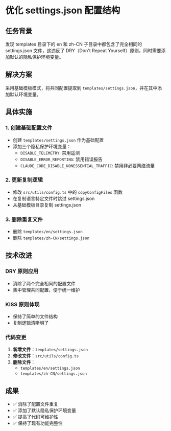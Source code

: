 # 优化 settings.json 配置结构

## 任务背景

发现 templates 目录下的 en 和 zh-CN 子目录中都包含了完全相同的 settings.json 文件，这违反了 DRY（Don't Repeat Yourself）原则。同时需要添加默认的隐私保护环境变量。

## 解决方案

采用基础模板模式，将共同配置提取到 `templates/settings.json`，并在其中添加默认环境变量。

## 具体实施

### 1. 创建基础配置文件
- 创建 `templates/settings.json` 作为基础配置
- 添加三个隐私保护环境变量：
  - `DISABLE_TELEMETRY`: 禁用遥测
  - `DISABLE_ERROR_REPORTING`: 禁用错误报告
  - `CLAUDE_CODE_DISABLE_NONESSENTIAL_TRAFFIC`: 禁用非必要网络流量

### 2. 更新复制逻辑
- 修改 `src/utils/config.ts` 中的 `copyConfigFiles` 函数
- 在复制语言特定文件时跳过 settings.json
- 从基础模板目录复制 settings.json

### 3. 删除重复文件
- 删除 `templates/en/settings.json`
- 删除 `templates/zh-CN/settings.json`

## 技术改进

### DRY 原则应用
- 消除了两个完全相同的配置文件
- 集中管理共同配置，便于统一维护

### KISS 原则体现
- 保持了简单的文件结构
- 复制逻辑清晰明了

### 代码变更

1. **新增文件**：`templates/settings.json`
2. **修改文件**：`src/utils/config.ts`
3. **删除文件**：
   - `templates/en/settings.json`
   - `templates/zh-CN/settings.json`

## 成果

- ✅ 消除了配置文件重复
- ✅ 添加了默认隐私保护环境变量
- ✅ 提高了代码可维护性
- ✅ 保持了现有功能完整性
